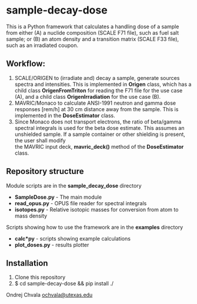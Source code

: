 # sample-decay-dose

This is a Python framework that calculates a handling dose of a sample from either
(A) a nuclide composition (SCALE F71 file), such as fuel salt sample; or
(B) an atom density and a transition matrix (SCALE F33 file), such as an irradiated coupon.

## Workflow:

1. SCALE/ORIGEN to (irradiate and) decay a sample, generate sources spectra and intensities. 
This is implemented in **Origen** class, which has a child class **OrigenFromTriton** for reading the F71 file
for the use case (A), and a child class **OrigenIrradiation** for the use case (B).
2. MAVRIC/Monaco to calculate ANSI-1991 neutron and gamma dose responses [rem/h] at 30 cm distance away from the sample.
This is implemented in the **DoseEstimator** class.
3. Since Monaco does not transport electrons, the ratio of beta/gamma spectral integrals is used for the beta dose estimate. 
This assumes an unshielded sample. If a sample container or other shielding is present, the user shall modify  
the MAVRIC input deck, **mavric_deck()** method of the **DoseEstimator** class.

## Repository structure   

Module scripts are in the **sample\_decay\_dose** directory
* **SampleDose.py** - The main module
* **read\_opus.py** - OPUS file reader for spectral integrals
* **isotopes.py** - Relative isotopic masses for conversion from atom to mass density 

Scripts showing how to use the framework are in the **examples** directory
* **calc\*py** - scripts showing example calculations 
* **plot\_doses.py** - results plotter

## Installation

1. Clone this repository
2. $ cd sample-decay-dose && pip install ./

Ondrej Chvala <ochvala@utexas.edu>
